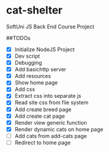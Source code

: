 # cat-shelter
SoftUni JS Back End Course Project

##TODOs
- [x] Initialize NodeJS Project
- [x] Dev script
- [x] Debugging
- [x] Add basichttp server
- [x] Add resources
- [x] Show home page
- [x] Add css
- [x] Extract css into separate js
- [x] Read site css from file system
- [x] Add create breed page
- [x] Add create cat page
- [x] Render view generic function
- [x] Render dynamic cats on home page
- [ ] Add cats from add-cats page
- [ ] Redirect to home page
